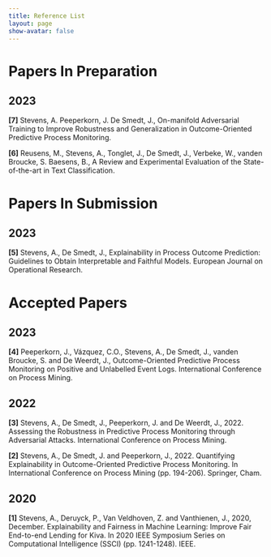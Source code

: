 ```yaml
---
title: Reference List
layout: page
show-avatar: false
---
```


# Papers In Preparation

## 2023 

**[7]** Stevens, A. Peeperkorn, J. De Smedt, J., On-manifold Adversarial Training to Improve Robustness and Generalization in Outcome-Oriented Predictive Process Monitoring.

**[6]** Reusens, M., Stevens, A., Tonglet, J., De Smedt, J., Verbeke, W., vanden Broucke, S. Baesens, B., A Review and Experimental Evaluation of the State-of-the-art in Text Classification.

# Papers In Submission

## 2023

**[5]** Stevens, A., De Smedt, J., Explainability in Process Outcome Prediction: Guidelines to Obtain Interpretable and Faithful Models. European Journal on Operational Research.

# Accepted Papers

## 2023

**[4]** Peeperkorn, J., Vázquez, C.O., Stevens, A., De Smedt, J., vanden Broucke, S. and De Weerdt, J., Outcome-Oriented Predictive Process Monitoring on Positive and Unlabelled Event Logs. International Conference on Process Mining.

## 2022

**[3]** Stevens, A., De Smedt, J., Peeperkorn, J. and De Weerdt, J., 2022. Assessing the Robustness in Predictive Process Monitoring through Adversarial Attacks. International Conference on Process Mining.

**[2]** Stevens, A., De Smedt, J. and Peeperkorn, J., 2022. Quantifying Explainability in Outcome-Oriented Predictive Process Monitoring. In International Conference on Process Mining (pp. 194-206). Springer, Cham.

## 2020 

**[1]** Stevens, A., Deruyck, P., Van Veldhoven, Z. and Vanthienen, J., 2020, December. Explainability and Fairness in Machine Learning: Improve Fair End-to-end Lending for Kiva. In 2020 IEEE Symposium Series on Computational Intelligence (SSCI) (pp. 1241-1248). IEEE.

